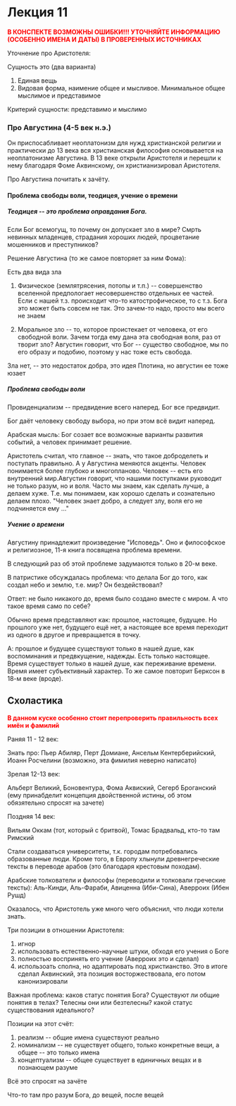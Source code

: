 # Лекция 11
<span style="color:red">**В КОНСПЕКТЕ ВОЗМОЖНЫ ОШИБКИ!!! УТОЧНЯЙТЕ ИНФОРМАЦИЮ (ОСОБЕННО ИМЕНА И ДАТЫ) В ПРОВЕРЕННЫХ ИСТОЧНИКАХ**</span>

Уточнение про Аристотеля:

Сущность это (два варианта)
1. Единая вещь
2. Видовая форма, наимение общее и мысливое. Минимальное общее мыслимое и представимое

Критерий сущности: представимо и мыслимо

### Про Августина (4-5 век н.э.)

Он приспосабливает неоплатонизм для нужд христианской религии и практически до 13 века вся христианская философия основывается на неоплатонизме Августина. В 13 веке открыли Аристотеля и перешли к нему благодаря Фоме Аквинскому, он христианизировал Аристотеля.

Про Августина почитать к зачёту. 
#### Проблема свободы воли, теодицея, учение о времени

##### Теодицея -- это проблема оправдания Бога.
Если Бог всемогущ, то почему он допускает зло в мире? Смрть невинных младенцев, страдания хороших людей, процветание мошенников и преступников?

Решение Августина (то же самое повторяет за ним Фома):

Есть два вида зла
1. Физическое (землятрясения, потопы и т.п.) -- совершенство вселенной предпологает несовершенство отдельных ее частей. Если с нашей т.з. происходит что-то катострофическое, то с т.з. Бога это может быть совсем не так. Это зачем-то надо, просто мы всего не знаем

2. Моральное зло -- то, которое проистекает от человека, от его свободной воли. Зачем тогда ему дана эта свободная воля, раз от творит зло? Августин говорит, что Бог -- существо свободное, мы по его образу и подобию, поэтому у нас тоже есть свобода.

Зла нет, -- это недостаток добра, это идея Плотина, но августин ее тоже юзает

##### Проблема свободы воли

Провиденциализм -- предвидение всего наперед. Бог все предвидит.

Бог даёт человеку свободу выбора, но при этом всё видит наперед. 

Арабская мысль: Бог созает все возможные варианты развития событий, а человек принимает решение.

Аристотель считал, что главное -- знать, что такое доброделеть и поступать правильно. А у Августина меняются акценты. Человек понимается более глубоко и многопланово. Человек -- есть его внутренний мир.Августин говорит, что нашими поступками руководит не только разум, но и воля. Часто мы знаем, как сделать лучше, а делаем хуже. Т.е. мы понимаем, как хорошо сделать и сознательно делаем плохо. "Человек знает добро, а следует злу, воля его не подчиняется ему ..."

##### Учение о времени

Августину принадлежит произведение "Исповедь". Оно и философское и религиозное, 11-я книга посвящена проблема времени.

В следующий раз об этой проблеме задумаются только в 20-м веке. 

В патристике обсуждалась проблема: что делала Бог до того, как создал небо и землю, т.е. мир? Он бездействовал?

Ответ: не было никакого до, время было создано вместе с миром. А что такое время само по себе?

Обычно время представляют как: прошлое, настоящее, будущее. Но прошлого уже нет, будущего ещё нет, а настоящее все время переходит из одного в другое и превращается в точку.

А: прошлое и будущее существуют только в нашей душе, как воспоминания и предвкущение, надежды. Есть только настоящее. Время существует только в нашей душе, как переживание времени. Время имеет субъективный характер. То же самое повторит Берксон в 18-м веке (вроде). 


## Схоластика

<span style="color:red">**В данном куске особенно стоит перепроверить правильность всех имён и фамилий**</span>

Раняя 11 - 12 век:

Знать про: Пьер Абиляр, Перт Домиане, Ансельм Кентерберийский, Иоанн Росчелини (возможно, эта фимилия неверно написато)

Зрелая 12-13 век:

Альберт Великий, Боновентура, Фома Аквиский, Сегерб Броганский (ему принабделит концепция двойственной истины, об этом обязятельно спросят на зачете)

Поздняя 14 век:

Вильям Оккам (тот, который с бритвой), Томас Брадвальд, кто-то там Римский

Стали создаваться университеты, т.к. городам потребовались образованные люди. Кроме того, в Европу хлынули древнегреческие тексты в переводе арабов (это благодаря крестовым походам).

Арабские толкователи и философы (переводили и толковали греческие тексты):
Аль-Кинди, Аль-Фараби, Авиценна (Иби-Сина), Аверроих (Ибен Рушд)

Оказалось, что Аристотель уже много чего объяснил, что люди хотели знать.

Три позиции в отношении Аристотеля: 
1. игнор
1. использовать естественно-научные штуки, обходя его учения о Боге
1. полностью воспринять его учение (Аверроих это и сделал)
1. использоать сполна, но адаптировать под христианство. Это в итоге сделал Аквинский, эта позиция восторжествовала, его потом канонизировали

Важная проблема: каков статус понятия Бога? Существуют ли общие понятия в телах? Телесны они или безтелесны? какой статус существования идеального?

Позиции на этот счёт:

1. реализм -- общие имена существуют реально
1. номинализм -- не существует общего, только конкретные вещи, а общее -- это только имена
1. концептуализм -- общее существует в единичных вещах и в познающем разуме

Всё это спросят на зачёте

Что-то там про разум Бога, до вещей, после вещей
